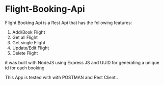 # Flight-Booking-Api

Flight Booking Api is a Rest Api that has the following features: 

1. Add/Book Flight
2. Get all Flight
3. Get single Flight
4. Update/Edit Flight
5. Delete Flight

it was built with NodeJS using Express JS and UUID for generating a unique id for each booking

This App is tested with with POSTMAN and Rest Client..
